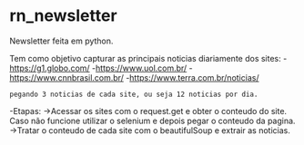 # rn_newsletter
Newsletter feita em python.

Tem como objetivo capturar as principais noticias diariamente dos sites:
    -https://g1.globo.com/
    -https://www.uol.com.br/
    -https://www.cnnbrasil.com.br/
    -https://www.terra.com.br/noticias/

    pegando 3 noticias de cada site, ou seja 12 noticias por dia.

-Etapas:
    ->Acessar os sites com o request.get e obter o conteudo do site. Caso não funcione utilizar o selenium e depois pegar o conteudo da pagina.
    ->Tratar o conteudo de cada site com o beautifulSoup e extrair as noticias.

